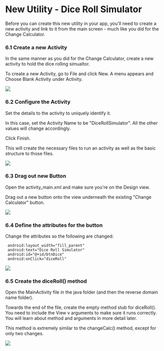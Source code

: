 # New Utility - Dice Roll Simulator

Before you can create this new utility in your app, you'll need to create a new activity and link to it from the main screen - much like you did for the Change Calculator.

### 6.1 Create a new Activity

In the same manner as you did for the Change Calculator, create a new activity to hold the dice rolling simualtor.

To create a new Activity, go to File and click New. A menu appears and Choose Blank Activity under Activity.

![][35]

[35]: images/programming-fundamentals-with-android/create-a-new-activity-1.png

### 6.2 Configure the Activity

Set the details to the activity to uniquely identify it.

In this case, set the Activity Name to be "DiceRollSimulator". All the other values will change accordingly.

Click Finish.

This will create the necessary files to run an activity as well as the basic structure to those files.

![][36]

[36]: images/programming-fundamentals-with-android/configure-the-activity-1.png

### 6.3 Drag out new Button

Open the activity_main.xml and make sure you're on the Design view.

Drag out a new button onto the view underneath the existing "Change Calculator" button.

![][37]

[37]: images/programming-fundamentals-with-android/drag-out-new-button.png

### 6.4 Define the attributes for the button

Change the attributes so the following are changed:

     android:layout_width="fill_parent"
     android:text="Dice Roll Simulator"
     android:id="@+id/btnDice"
     android:onClick="diceRoll" 

![][38]

[38]: images/programming-fundamentals-with-android/define-the-attributes-for-the-button.png

### 6.5 Create the diceRoll() method

Open the MainActivity file in the java folder (and then the reverse domain name folder).

Towards the end of the file, create the empty method stub for diceRoll(). You need to include the View v arguments to make sure it runs correctly. You will learn about method and arguments in more detail later.

This method is extremely similar to the changeCalc() method, except for only two changes.

![][39]

[39]: images/programming-fundamentals-with-android/create-the-diceroll---method.png

